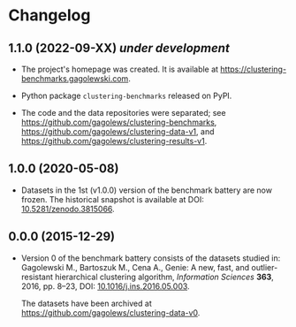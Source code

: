 # Changelog


##  1.1.0 (2022-09-XX) *under development*

-   The project's homepage was created. It is available at
    <https://clustering-benchmarks.gagolewski.com>.

-   Python package `clustering-benchmarks` released on PyPI.

-   The code and the data repositories were separated; see
    <https://github.com/gagolews/clustering-benchmarks>,
    <https://github.com/gagolews/clustering-data-v1>, and
    <https://github.com/gagolews/clustering-results-v1>.


##  1.0.0 (2020-05-08)

-   Datasets in the 1st (v1.0.0) version of the benchmark
    battery are now frozen. The historical snapshot is available at
    DOI: [10.5281/zenodo.3815066](https://doi.org/10.5281/zenodo.3815066).


##  0.0.0 (2015-12-29)

-   Version 0 of the benchmark battery consists of the datasets
    studied in: Gagolewski M., Bartoszuk M., Cena A.,
    Genie: A new, fast, and outlier-resistant hierarchical
    clustering algorithm, *Information Sciences* **363**, 2016, pp. 8–23,
    DOI: [10.1016/j.ins.2016.05.003](https://doi.org/10.1016/j.ins.2016.05.003).

    The datasets have been archived at
    <https://github.com/gagolews/clustering-data-v0>.
